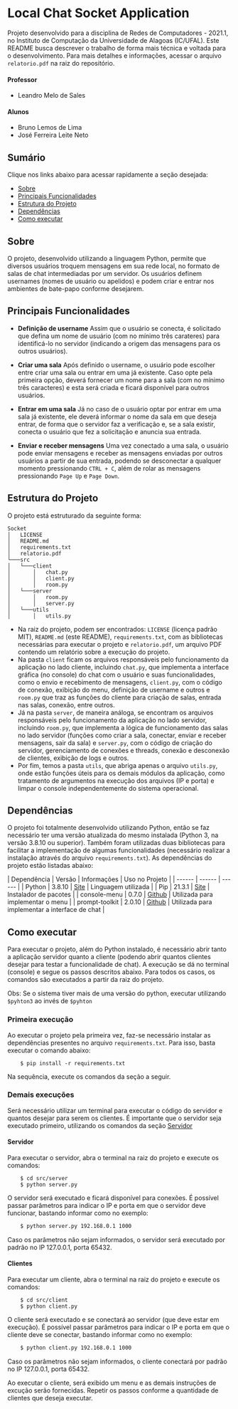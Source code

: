 # Local Chat Socket Application

Projeto desenvolvido para a disciplina de Redes de Computadores - 2021.1, no Instituto de Computação da Universidade de Alagoas (IC/UFAL). Este README busca descrever o trabalho de forma mais técnica e voltada para o desenvolvimento. Para mais detalhes e informações, acessar o arquivo ``relatorio.pdf``  na raiz do repositório.

#### Professor
- Leandro Melo de Sales

#### Alunos 
- Bruno Lemos de Lima
- José Ferreira Leite Neto

## Sumário

Clique nos links abaixo para acessar rapidamente a seção desejada:

- [Sobre](#sobre)
- [Principais Funcionalidades](#principais-funcionalidades)
- [Estrutura do Projeto](#estrutura-do-projeto)
- [Dependências](#dependências)
- [Como executar](#como-executar)

## Sobre
O projeto, desenvolvido utilizando a linguagem Python, permite que diversos usuários troquem mensagens em sua rede local, no formato de salas de chat intermediadas por um servidor. Os usuários definem usernames (nomes de usuário ou apelidos) e podem criar e entrar nos ambientes de bate-papo conforme desejarem.

## Principais Funcionalidades

- **Definição de username**
    Assim que o usuário se conecta, é solicitado que defina um nome de usuário (com no mínimo três carateres) para identificá-lo no servidor (indicando a origem das mensagens para os outros usuários).

- **Criar uma sala**
    Após definido o username, o usuário pode escolher entre criar uma sala ou entrar em uma já existente. Caso opte pela primeira opção, deverá fornecer um nome para a sala (com no mínimo três caracteres) e esta será criada e ficará disponível para outros usuários.

- **Entrar em uma sala**
    Já no caso de o usuário optar por entrar em uma sala já existente, ele deverá informar o nome da sala em que deseja entrar, de forma que o servidor faz a verificação e, se a sala existir, conecta o usuário que fez a solicitação e anuncia sua entrada.

- **Enviar e receber mensagens**
    Uma vez conectado a uma sala, o usuário pode enviar mensagens e receber as mensagens enviadas por outros usuários a partir de sua entrada, podendo se desconectar a qualquer momento pressionando ``CTRL + C``, além de rolar as mensagens pressionando ``Page Up`` e ``Page Down``.

## Estrutura do Projeto

O projeto está estruturado da seguinte forma:

```
Socket
│   LICENSE
│   README.md
│   requirements.txt
│   relatorio.pdf
└───src
│   └───client
│       │   chat.py
│       │   client.py
│       │   room.py
│   └───server
│       │   room.py
│       │   server.py
│   └───utils
│       │   utils.py
```

- Na raiz do projeto, podem ser encontrados: ``LICENSE`` (licença padrão MIT), ``README.md`` (este README), ``requirements.txt``, com as bibliotecas necessárias para executar o projeto e ``relatorio.pdf``, um arquivo PDF contendo um relatório sobre a execução do projeto.
- Na pasta ``client`` ficam os arquivos responsáveis pelo funcionamento da aplicação no lado cliente, incluindo ``chat.py``, que implementa a interface gráfica (no console) do chat com o usuário e suas funcionalidades, como o envio e recebimento de mensagens, ``client.py``, com o código de conexão, exibição do menu, definição de username e outros e ``room.py`` que traz as funções do cliente para criação de salas, entrada nas salas, conexão, entre outros.
- Já na pasta ``server``, de maneira análoga, se encontram os arquivos responsáveis pelo funcionamento da aplicação no lado servidor, incluindo ``room.py``, que implementa a lógica de funcionamento das salas no lado servidor (funções como criar a sala, conectar, enviar e receber mensagens, sair da sala) e ``server.py``, com o código de criação do servidor, gerenciamento de conexões e threads, conexão e desconexão de clientes, exibição de logs e outros.
- Por fim, temos a pasta ``utils``, que abriga apenas o arquivo ``utils.py``, onde estão funções úteis para os demais módulos da aplicação, como tratamento de argumentos na execução dos arquivos (IP e porta) e limpar o console independentemente do sistema operacional.

## Dependências

O projeto foi totalmente desenvolvido utilizando Python, então se faz necessário ter uma versão atualizada do mesmo instalada (Python 3, na versão 3.8.10 ou superior). Também foram utilizadas duas bibliotecas para facilitar a implementação de algumas funcionalidades (necessário realizar a instalação através do arquivo ``requirements.txt``). As dependências do projeto estão listadas abaixo:

| Dependência | Versão | Informações | Uso no Projeto |
| ------ | ------ | ------ |
| Python | 3.8.10 | [Site](https://www.python.org/) | Linguagem utilizada |
| Pip | 21.3.1 | [Site](https://pypi.org/project/pip/) | Instalador de pacotes |
| console-menu | 0.7.0 | [Github](https://github.com/aegirhall/console-menu) | Utilizada para implementar o menu |
| prompt-toolkit | 2.0.10 | [Github](https://github.com/prompt-toolkit/python-prompt-toolkit) | Utilizada para implementar a interface de chat |

## Como executar

Para executar o projeto, além do Python instalado, é necessário abrir tanto a aplicação servidor quanto a cliente (podendo abrir quantos clientes desejar para testar a funcionalidade de chat). A execução se dá no terminal (console) e segue os passos descritos abaixo. Para todos os casos, os comandos são executados a partir da raiz do projeto.

Obs: Se o sistema tiver mais de uma versão do python, executar utilizando ``$pyhton3`` ao invés de ``$pyhton`` 

### Primeira execução

Ao executar o projeto pela primeira vez, faz-se necessário instalar as dependências presentes no arquivo ``requirements.txt``. Para isso, basta executar o comando abaixo:

```
    $ pip install -r requirements.txt
```

Na sequência, execute os comandos da seção a seguir.

### Demais execuções

Será necessário utilizar um terminal para executar o código do servidor e quantos desejar para serem os clientes. É importante que o servidor seja executado primeiro, utilizando os comandos da seção [Servidor](#servidor)

#### Servidor

Para executar o servidor, abra o terminal na raiz do projeto e execute os comandos:

```
    $ cd src/server
    $ python server.py
```

O servidor será executado e ficará disponível para conexões. É possível passar parâmetros para indicar o IP e porta em que o servidor deve funcionar, bastando informar como no exemplo:

```bash
    $ python server.py 192.168.0.1 1000
```

Caso os parâmetros não sejam informados, o servidor será executado por padrão no IP 127.0.0.1, porta 65432.

#### Clientes

Para executar um cliente, abra o terminal na raiz do projeto e execute os comandos:

```
    $ cd src/client
    $ python client.py
```

O cliente será executado e se conectará ao servidor (que deve estar em execução). É possível passar parâmetros para indicar o IP e porta em que o cliente deve se conectar, bastando informar como no exemplo:

```bash
    $ python client.py 192.168.0.1 1000
```

Caso os parâmetros não sejam informados, o cliente conectará por padrão no IP 127.0.0.1, porta 65432. 

Ao executar o cliente, será exibido um menu e as demais instruções de excução serão fornecidas. Repetir os passos conforme a quantidade de clientes que deseja executar.
